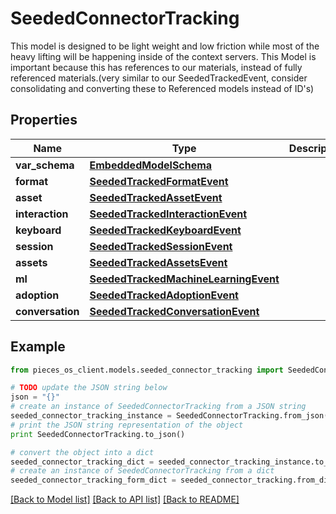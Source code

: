 # SeededConnectorTracking

This model is designed to be light weight and low friction while most of the heavy lifting will be happening inside of the context servers.  This Model is important because this has references to our materials, instead of fully referenced materials.(very similar to our SeededTrackedEvent, consider consolidating and converting these to Referenced models instead of ID's)

## Properties

Name | Type | Description | Notes
------------ | ------------- | ------------- | -------------
**var_schema** | [**EmbeddedModelSchema**](EmbeddedModelSchema) |  | [optional] 
**format** | [**SeededTrackedFormatEvent**](SeededTrackedFormatEvent) |  | [optional] 
**asset** | [**SeededTrackedAssetEvent**](SeededTrackedAssetEvent) |  | [optional] 
**interaction** | [**SeededTrackedInteractionEvent**](SeededTrackedInteractionEvent) |  | [optional] 
**keyboard** | [**SeededTrackedKeyboardEvent**](SeededTrackedKeyboardEvent) |  | [optional] 
**session** | [**SeededTrackedSessionEvent**](SeededTrackedSessionEvent) |  | [optional] 
**assets** | [**SeededTrackedAssetsEvent**](SeededTrackedAssetsEvent) |  | [optional] 
**ml** | [**SeededTrackedMachineLearningEvent**](SeededTrackedMachineLearningEvent) |  | [optional] 
**adoption** | [**SeededTrackedAdoptionEvent**](SeededTrackedAdoptionEvent) |  | [optional] 
**conversation** | [**SeededTrackedConversationEvent**](SeededTrackedConversationEvent) |  | [optional] 

## Example

```python
from pieces_os_client.models.seeded_connector_tracking import SeededConnectorTracking

# TODO update the JSON string below
json = "{}"
# create an instance of SeededConnectorTracking from a JSON string
seeded_connector_tracking_instance = SeededConnectorTracking.from_json(json)
# print the JSON string representation of the object
print SeededConnectorTracking.to_json()

# convert the object into a dict
seeded_connector_tracking_dict = seeded_connector_tracking_instance.to_dict()
# create an instance of SeededConnectorTracking from a dict
seeded_connector_tracking_form_dict = seeded_connector_tracking.from_dict(seeded_connector_tracking_dict)
```
[[Back to Model list]](../README#documentation-for-models) [[Back to API list]](../README#documentation-for-api-endpoints) [[Back to README]](../README)


